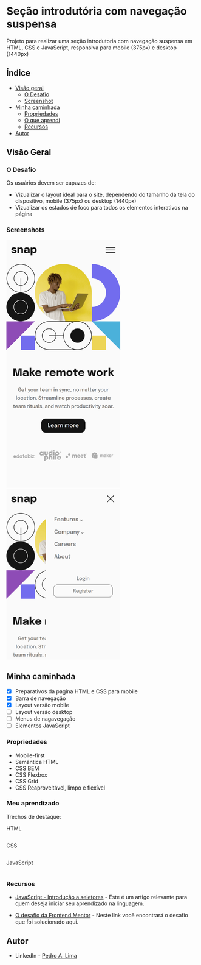 # Seção introdutória com navegação suspensa
Projeto para realizar uma seção introdutoria com navegação suspensa em HTML, CSS e JavaScript, responsiva para mobile (375px) e desktop (1440px)

## Índice

- [Visão geral](#visao-geral)
  - [O Desafio](#o-desafio)
  - [Screenshot](#screenshot)
- [Minha caminhada](#minha-caminhada)
  - [Propriedades](#propriedades)
  - [O que aprendi](#o-que-aprendi)
  - [Recursos](#recursos)
- [Autor](#autor)

## Visão Geral

### O Desafio

Os usuários devem ser capazes de:

- Vizualizar o layout ideal para o site, dependendo do tamanho da tela do dispositivo, mobile (375px) ou desktop (1440px)
- Vizualizar os estados de foco para todos os elementos interativos na página

### Screenshots

<html>
    <img src="./assets/img/screenshot-mobile.png" width="300">
    <img src="./assets/img/screenshot-mobile-menu.png" width="300">
</html>

## Minha caminhada

- [x] Preparativos da pagina HTML e CSS para mobile
- [x] Barra de navegação
- [x] Layout versão mobile
- [ ] Layout versão desktop
- [ ] Menus de nagavegação
- [ ] Elementos JavaScript

### Propriedades

- Mobile-first
- Semântica HTML
- CSS BEM
- CSS Flexbox
- CSS Grid
- CSS Reaproveitável, limpo e flexível


### Meu aprendizado

Trechos de destaque:

HTML
```html

```
CSS
```css

```
JavaScript
```javascript

```

### Recursos

- [JavaScript - Introdução a seletores](https://www.alura.com.br/artigos/capturando-valor-do-input-introducao-a-seletores) - Este é um artigo relevante para quem deseja iniciar seu aprendizado na linguagem.

- [O desafio da Frontend Mentor](????) - Neste link você encontrará o desafio que foi solucionado aqui.

## Autor

- LinkedIn - [Pedro A. Lima](https://www.linkedin.com/in/pedrolima626/)
